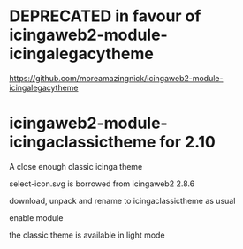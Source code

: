 # DEPRECATED in favour of icingaweb2-module-icingalegacytheme

https://github.com/moreamazingnick/icingaweb2-module-icingalegacytheme

# icingaweb2-module-icingaclassictheme for 2.10
A close enough classic icinga theme

select-icon.svg is borrowed from icingaweb2 2.8.6

download, unpack and rename to icingaclassictheme as usual

enable module

the classic theme is available in light mode

